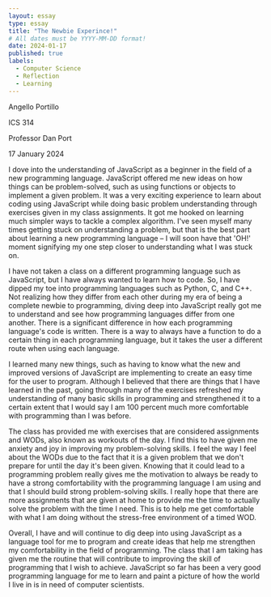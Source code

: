 ```yaml
---
layout: essay
type: essay
title: "The Newbie Experince!"
# All dates must be YYYY-MM-DD format!
date: 2024-01-17
published: true
labels:
  - Computer Science
  - Reflection
  - Learning
---
```


Angello Portillo

ICS 314

Professor Dan Port

17 January 2024


I dove into the understanding of JavaScript as a beginner in the field of a new programming language. JavaScript offered me new ideas on how things can be problem-solved, such as using functions or objects to implement a given problem. It was a very exciting experience to learn about coding using JavaScript while doing basic problem understanding through exercises given in my class assignments. It got me hooked on learning much simpler ways to tackle a complex algorithm. I've seen myself many times getting stuck on understanding a problem, but that is the best part about learning a new programming language – I will soon have that 'OH!' moment signifying my one step closer to understanding what I was stuck on.

I have not taken a class on a different programming language such as JavaScript, but I have always wanted to learn how to code. So, I have dipped my toe into programming languages such as Python, C, and C++. Not realizing how they differ from each other during my era of being a complete newbie to programming, diving deep into JavaScript really got me to understand and see how programming languages differ from one another. There is a significant difference in how each programming language's code is written. There is a way to always have a function to do a certain thing in each programming language, but it takes the user a different route when using each language.

I learned many new things, such as having to know what the new and improved versions of JavaScript are implementing to create an easy time for the user to program. Although I believed that there are things that I have learned in the past, going through many of the exercises refreshed my understanding of many basic skills in programming and strengthened it to a certain extent that I would say I am 100 percent much more comfortable with programming than I was before.

The class has provided me with exercises that are considered assignments and WODs, also known as workouts of the day. I find this to have given me anxiety and joy in improving my problem-solving skills. I feel the way I feel about the WODs due to the fact that it is a given problem that we don't prepare for until the day it's been given. Knowing that it could lead to a programming problem really gives me the motivation to always be ready to have a strong comfortability with the programming language I am using and that I should build strong problem-solving skills. I really hope that there are more assignments that are given at home to provide me the time to actually solve the problem with the time I need. This is to help me get comfortable with what I am doing without the stress-free environment of a timed WOD.

Overall, I have and will continue to dig deep into using JavaScript as a language tool for me to program and create ideas that help me strengthen my comfortability in the field of programming. The class that I am taking has given me the routine that will contribute to improving the skill of programming that I wish to achieve. JavaScript so far has been a very good programming language for me to learn and paint a picture of how the world I live in is in need of computer scientists.

